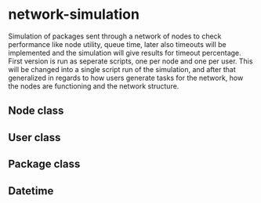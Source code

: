 # network-simulation
Simulation of packages sent through a network of nodes to check performance like node utility, queue time, later also timeouts will be implemented and the simulation will give results for timeout percentage. First version is run as seperate scripts, one per node and one per user. This will be changed into a single script run of the simulation, and after that generalized in regards to how users generate tasks for the network, how the nodes are functioning and the network structure.

## Node class

## User class

## Package class

## Datetime

